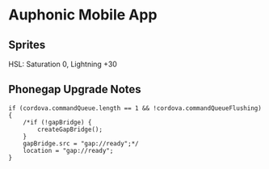 Auphonic Mobile App
===================

Sprites
-------

HSL: Saturation 0, Lightning +30


Phonegap Upgrade Notes
----------------------

    if (cordova.commandQueue.length == 1 && !cordova.commandQueueFlushing) {
        /*if (!gapBridge) {
            createGapBridge();
        }
        gapBridge.src = "gap://ready";*/
        location = "gap://ready";
    }

